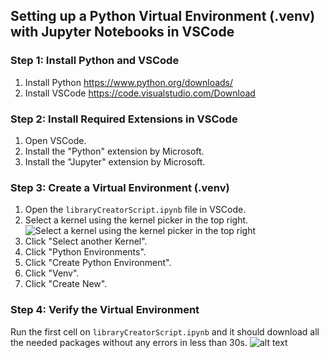 ## Setting up a Python Virtual Environment (.venv) with Jupyter Notebooks in VSCode

### Step 1: Install Python and VSCode

1. Install Python https://www.python.org/downloads/
2. Install VSCode https://code.visualstudio.com/Download

### Step 2: Install Required Extensions in VSCode

1. Open VSCode.
2. Install the "Python" extension by Microsoft.
3. Install the "Jupyter" extension by Microsoft.

### Step 3: Create a Virtual Environment (.venv)

1. Open the `libraryCreatorScript.ipynb` file in VSCode.
2. Select a kernel using the kernel picker in the top right.
	![Select a kernel using the kernel picker in the top right](images/native-kernel-picker.avif)
3. Click "Select another Kernel".
4. Click "Python Environments".
5. Click "Create Python Environment".
6. Click "Venv".
7. Click "Create New".

### Step 4: Verify the Virtual Environment

Run the first cell on `libraryCreatorScript.ipynb` and it should download all the needed packages without any errors in less than 30s.
![alt text](images/native-code-cells-03.avif)